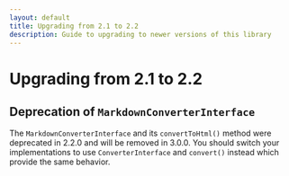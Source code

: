 ```yaml
---
layout: default
title: Upgrading from 2.1 to 2.2
description: Guide to upgrading to newer versions of this library
---
```


# Upgrading from 2.1 to 2.2

## Deprecation of `MarkdownConverterInterface`

The `MarkdownConverterInterface` and its `convertToHtml()` method were deprecated in 2.2.0 and will be removed in 3.0.0.
You should switch your implementations to use `ConverterInterface` and `convert()` instead which provide the same behavior.
